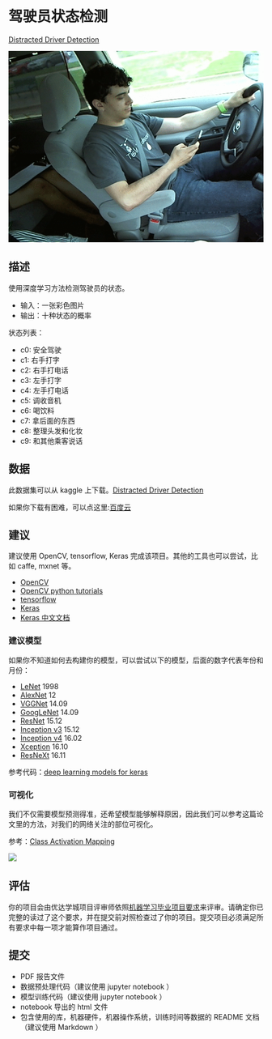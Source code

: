 # 驾驶员状态检测

[Distracted Driver Detection](https://www.kaggle.com/c/state-farm-distracted-driver-detection)

![](images/driver.gif)

## 描述

使用深度学习方法检测驾驶员的状态。

* 输入：一张彩色图片
* 输出：十种状态的概率

状态列表：

* c0: 安全驾驶
* c1: 右手打字
* c2: 右手打电话
* c3: 左手打字
* c4: 左手打电话
* c5: 调收音机
* c6: 喝饮料
* c7: 拿后面的东西
* c8: 整理头发和化妆
* c9: 和其他乘客说话

## 数据

此数据集可以从 kaggle 上下载。[Distracted Driver Detection](https://www.kaggle.com/c/state-farm-distracted-driver-detection)

如果你下载有困难，可以点这里:[百度云](http://pan.baidu.com/s/1dFzd0at)

## 建议

建议使用 OpenCV, tensorflow, Keras 完成该项目。其他的工具也可以尝试，比如 caffe, mxnet 等。

* [OpenCV](https://github.com/opencv/opencv)
* [OpenCV python tutorials](http://docs.opencv.org/3.1.0/d6/d00/tutorial_py_root.html)
* [tensorflow](https://github.com/tensorflow/tensorflow)
* [Keras](https://github.com/fchollet/keras)
* [Keras 中文文档](http://keras-cn.readthedocs.io/)

### 建议模型

如果你不知道如何去构建你的模型，可以尝试以下的模型，后面的数字代表年份和月份：

* [LeNet](http://yann.lecun.com/exdb/publis/pdf/lecun-01a.pdf) 1998
* [AlexNet](https://papers.nips.cc/paper/4824-imagenet-classification-with-deep-convolutional-neural-networks.pdf) 12
* [VGGNet](https://arxiv.org/abs/1409.1556) 14.09
* [GoogLeNet](https://arxiv.org/abs/1409.4842) 14.09
* [ResNet](https://arxiv.org/abs/1512.03385) 15.12
* [Inception v3](https://arxiv.org/abs/1512.00567) 15.12
* [Inception v4](https://arxiv.org/abs/1602.07261) 16.02
* [Xception](https://arxiv.org/abs/1610.02357) 16.10
* [ResNeXt](https://arxiv.org/abs/1611.05431) 16.11

参考代码：[deep learning models for keras](https://github.com/fchollet/deep-learning-models)

### 可视化

我们不仅需要模型预测得准，还希望模型能够解释原因，因此我们可以参考这篇论文里的方法，对我们的网络关注的部位可视化。

参考：[Class Activation Mapping](http://cnnlocalization.csail.mit.edu/)

![](cam.jpg)

## 评估

你的项目会由优达学城项目评审师依照[机器学习毕业项目要求](https://review.udacity.com/#!/rubrics/273/view)来评审。请确定你已完整的读过了这个要求，并在提交前对照检查过了你的项目。提交项目必须满足所有要求中每一项才能算作项目通过。

## 提交

* PDF 报告文件
* 数据预处理代码（建议使用 jupyter notebook ）
* 模型训练代码（建议使用 jupyter notebook ）
* notebook 导出的 html 文件
* 包含使用的库，机器硬件，机器操作系统，训练时间等数据的 README 文档（建议使用 Markdown ）
